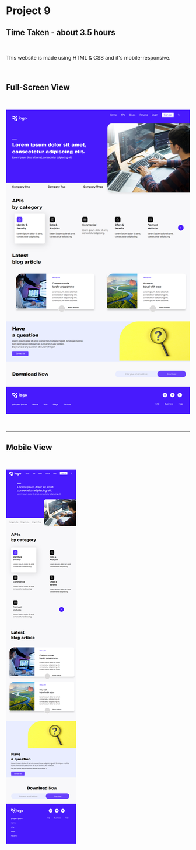 # Project 9

## Time Taken - about 3.5 hours 

<br>

This website is made using HTML & CSS and it's mobile-responsive.

<br>

## Full-Screen View

<br>

![Thumbnail Full View](./thumb_lap.png)

<br>

***

## Mobile View

<br>

![Mobile View](./thumb_mobile.png)